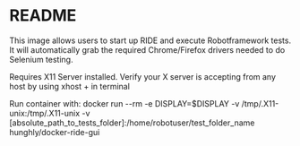 # README
This image allows users to start up RIDE and execute Robotframework tests. It will automatically grab the required Chrome/Firefox drivers needed to do Selenium testing.

Requires X11 Server installed.
Verify your X server is accepting from any host by using xhost + in terminal

Run container with: docker run --rm -e DISPLAY=$DISPLAY -v /tmp/.X11-unix:/tmp/.X11-unix -v [absolute_path_to_tests_folder]:/home/robotuser/test_folder_name hunghly/docker-ride-gui
